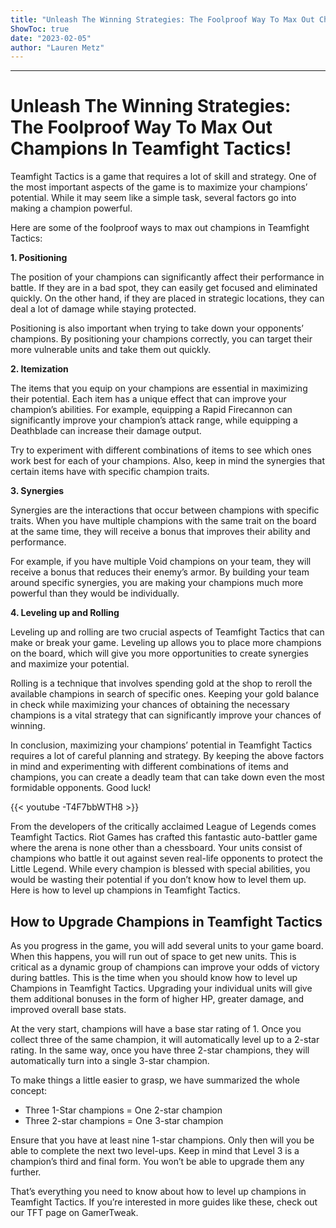 ```yaml
---
title: "Unleash The Winning Strategies: The Foolproof Way To Max Out Champions In Teamfight Tactics!"
ShowToc: true 
date: "2023-02-05"
author: "Lauren Metz"
---
```

*****
# Unleash The Winning Strategies: The Foolproof Way To Max Out Champions In Teamfight Tactics!

Teamfight Tactics is a game that requires a lot of skill and strategy. One of the most important aspects of the game is to maximize your champions’ potential. While it may seem like a simple task, several factors go into making a champion powerful.

Here are some of the foolproof ways to max out champions in Teamfight Tactics:

**1. Positioning**

The position of your champions can significantly affect their performance in battle. If they are in a bad spot, they can easily get focused and eliminated quickly. On the other hand, if they are placed in strategic locations, they can deal a lot of damage while staying protected.

Positioning is also important when trying to take down your opponents’ champions. By positioning your champions correctly, you can target their more vulnerable units and take them out quickly.

**2. Itemization**

The items that you equip on your champions are essential in maximizing their potential. Each item has a unique effect that can improve your champion’s abilities. For example, equipping a Rapid Firecannon can significantly improve your champion’s attack range, while equipping a Deathblade can increase their damage output.

Try to experiment with different combinations of items to see which ones work best for each of your champions. Also, keep in mind the synergies that certain items have with specific champion traits.

**3. Synergies**

Synergies are the interactions that occur between champions with specific traits. When you have multiple champions with the same trait on the board at the same time, they will receive a bonus that improves their ability and performance.

For example, if you have multiple Void champions on your team, they will receive a bonus that reduces their enemy’s armor. By building your team around specific synergies, you are making your champions much more powerful than they would be individually.

**4. Leveling up and Rolling**

Leveling up and rolling are two crucial aspects of Teamfight Tactics that can make or break your game. Leveling up allows you to place more champions on the board, which will give you more opportunities to create synergies and maximize your potential.

Rolling is a technique that involves spending gold at the shop to reroll the available champions in search of specific ones. Keeping your gold balance in check while maximizing your chances of obtaining the necessary champions is a vital strategy that can significantly improve your chances of winning.

In conclusion, maximizing your champions’ potential in Teamfight Tactics requires a lot of careful planning and strategy. By keeping the above factors in mind and experimenting with different combinations of items and champions, you can create a deadly team that can take down even the most formidable opponents. Good luck!

{{< youtube -T4F7bbWTH8 >}} 



From the developers of the critically acclaimed League of Legends comes Teamfight Tactics. Riot Games has crafted this fantastic auto-battler game where the arena is none other than a chessboard. Your units consist of champions who battle it out against seven real-life opponents to protect the Little Legend. While every champion is blessed with special abilities, you would be wasting their potential if you don’t know how to level them up. Here is how to level up champions in Teamfight Tactics.
 
## How to Upgrade Champions in Teamfight Tactics
 
As you progress in the game, you will add several units to your game board. When this happens, you will run out of space to get new units. This is critical as a dynamic group of champions can improve your odds of victory during battles. This is the time when you should know how to level up Champions in Teamfight Tactics. Upgrading your individual units will give them additional bonuses in the form of higher HP, greater damage, and improved overall base stats.
 

 
At the very start, champions will have a base star rating of 1. Once you collect three of the same champion, it will automatically level up to a 2-star rating. In the same way, once you have three 2-star champions, they will automatically turn into a single 3-star champion.
 
To make things a little easier to grasp, we have summarized the whole concept:
 
- Three 1-Star champions = One 2-star champion
 - Three 2-star champions = One 3-star champion

 
Ensure that you have at least nine 1-star champions. Only then will you be able to complete the next two level-ups. Keep in mind that Level 3 is a champion’s third and final form. You won’t be able to upgrade them any further.
 
That’s everything you need to know about how to level up champions in Teamfight Tactics. If you’re interested in more guides like these, check out our TFT page on GamerTweak.




